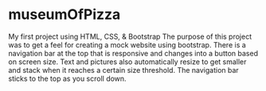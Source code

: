 # museumOfPizza
My first project using HTML, CSS, &amp; Bootstrap
The purpose of this project was to get a feel for creating a mock website using bootstrap. 
There is a navigation bar at the top that is responsive and changes into a button based on screen size.
Text and pictures also automatically resize to get smaller and stack when it reaches a certain size threshold.
The navigation bar sticks to the top as you scroll down.

